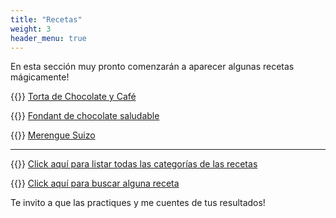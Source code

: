 ```yaml
---
title: "Recetas"
weight: 3
header_menu: true
---
```


En esta sección muy pronto comenzarán a aparecer algunas recetas mágicamente!

{{<icon class="fa fa-hand-o-right">}}&nbsp;[Torta de Chocolate y Café](recipes/torta_choco_cafe)


{{<icon class="fa fa-hand-o-right">}}&nbsp;[Fondant de chocolate saludable](recipes/fondant_chocolate_saludable)

{{<icon class="fa fa-hand-o-right">}}&nbsp;[Merengue Suizo](recipes/merengue_suizo)

__________________________________________
{{<icon class="fa fa-hand-o-right">}}&nbsp;[Click aquí para listar todas las categorías de las recetas](categories)

{{<icon class="fa fa-hand-o-right">}}&nbsp;[Click aquí para buscar alguna receta](search/)


Te invito a que las practiques y me cuentes de tus resultados!






